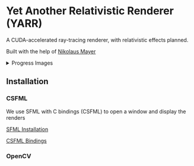 # Yet Another Relativistic Renderer (YARR)

A CUDA-accelerated ray-tracing renderer, with relativistic effects planned.

Built with the help of [Nikolaus Mayer](https://github.com/nikolausmayer/raytracing-from-scratch/)

<details>
  <summary>Progress Images</summary>

  ## Sky and Ground
  ![](media/00_SkyGround.png)

  ## Plane Depth
  ![](media/01_PlaneDepth.png)

  ## Triangles
  ![](media/02_Triangles.png)

  ## Mirrors
  ![](media/03_Mirrors.png)

  ## Light Energy
  ![](media/04_LightEnergy.png)

  ## Spheres
  ![](media/05_Spheres.png)

  ## Phong Lighting
  ![](media/06_PhongLighting.png)

  ## Shadows
  ![](media/07_Shadows.png)

  ## Antialiasing, Soft Shadows, Depth of Field
  ![](media/08_Antialiasing_SoftShadows_DepthOfField.png)

  ## Ground Texture
  ![](media/09_Ground_Texture.png)

  ## Rotation Matrices, Callbacks
  ![](media/10_Rotation.gif)

</details>

## Installation

### CSFML

We use SFML with C bindings (CSFML) to open a window and display the renders

[SFML Installation](https://www.sfml-dev.org/tutorials/2.5/start-linux.php)

[CSFML Bindings](https://www.sfml-dev.org/download/csfml/)

### OpenCV
<!--
We need to build a version of OpenCV that includes CUDA functionality. I chose `3.4.0` because
every other version had compilation issues on my system. This is a major version behind the most
recent version at the time of writing this (`4.5.5`) so the API will be different than many modern
tutorials.

```bash
cd ~
OPENCV_VERS="3.4.0"
wget -O opencv.zip https://github.com/opencv/opencv/archive/refs/tags/${OPENCV_VERS}.zip
wget -O opencv_contrib.zip https://github.com/opencv/opencv_contrib/archive/refs/tags/${OPENCV_VERS}.zip
unzip opencv.zip
unzip opencv_contrib.zip

cd opencv-${OPENCV_VERS}
mkdir build && cd build

# Replace -D CUDA_ARCH_BIN=7.5 with -D CUDA_ARCH_BIN=<whatever your GPU's CUDA compute compatibility is>
cmake -D CMAKE_BUILD_TYPE=RELEASE \
      -D CMAKE_INSTALL_PREFIX=/usr/local \
      -D INSTALL_PYTHON_EXAMPLES=OFF \
      -D INSTALL_C_EXAMPLES=OFF \
      -D OPENCV_ENABLE_NONFREE=ON \
      -D WITH_CUDA=ON \
      -D WITH_CUDNN=OFF \
      -D OPENCV_DNN_CUDA=ON \
      -D ENABLE_FAST_MATH=1 \
      -D CUDA_FAST_MATH=1 \
      -D CUDA_ARCH_BIN=7.5 \
      -D WITH_CUBLAS=1 \
      -DBUILD_opencv_cudacodec=OFF \
      -DBUILD_opencv_dnn_modern=OFF \
      -D OPENCV_EXTRA_MODULES_PATH=~/opencv_contrib-${OPENCV_VERS}/modules \
      ..

make -j$(nproc)
make install
```
-->
